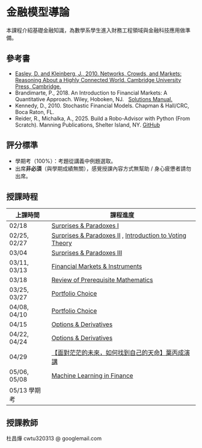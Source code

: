 # 金融模型導論 

本課程介紹基礎金融知識，為數學系學生進入財務工程領域與金融科技應用做準備。

## 參考書

- [Easley, D. and Kleinberg, J., 2010. Networks, Crowds, and Markets: Reasoning About a Highly Connected World. Cambridge University Press, Cambridge.](https://www.cs.cornell.edu/home/kleinber/networks-book/)
- Brandimarte, P., 2018. An Introduction to Financial Markets: A Quantitative Approach. Wiley, Hoboken, NJ. &nbsp; [Solutions Manual.](https://staff.polito.it/paolo.brandimarte/FM_Solutions.pdf)
- Kennedy, D., 2010. Stochastic Financial Models. Chapman & Hall/CRC, Boca Raton, FL.
- Reider, R., Michalka, A., 2025. Build a Robo-Advisor with Python (From Scratch). Manning Publications, Shelter Island, NY. [GitHub](https://github.com/robreider/robo-advisor-with-python)

## 評分標準

- 學期考（100%）：考題從講義中例題選取。
- 出席**非必須**（與學期成績無關），感覺授課內容方式無幫助 / 身心疲憊者請勿出席。

## 授課時程

| 上課時間            | 課程進度                        |
|---------------------|---------------------------------|
| 02/18               | <a href="https://github.com/chang-ye-tu/fin/blob/master/note/note01.pdf">Surprises & Paradoxes I</a> |
| 02/25, 02/27        | <a href="https://github.com/chang-ye-tu/fin/blob/master/note/note02.pdf">Surprises & Paradoxes II</a> ,&nbsp;<a href="https://github.com/chang-ye-tu/fin/blob/master/note/note03.pdf">Introduction to Voting Theory</a> |
| 03/04               | <a href="https://github.com/chang-ye-tu/fin/blob/master/note/note04.pdf">Surprises & Paradoxes III</a> |
| 03/11, 03/13        | <a href="https://github.com/chang-ye-tu/fin/blob/master/note/note05.pdf">Financial Markets & Instruments</a> | 
| 03/18               | <a href="https://github.com/chang-ye-tu/fin/blob/master/note/note06.pdf">Review of Prerequisite Mathematics</a> |
| 03/25, 03/27        | <a href="https://github.com/chang-ye-tu/fin/blob/master/note/note07.pdf">Portfolio Choice</a>|
| 04/08, 04/10        | <a href="https://github.com/chang-ye-tu/fin/blob/master/note/note07.pdf">Portfolio Choice</a> |
| 04/15               | <a href="https://github.com/chang-ye-tu/fin/blob/master/note/note08.pdf">Options & Derivatives</a>|
| 04/22, 04/24        | <a href="https://github.com/chang-ye-tu/fin/blob/master/note/note08.pdf">Options & Derivatives</a> |
| 04/29               | <a href="https://docs.google.com/forms/d/e/1FAIpQLSeF8_dxptACOYejKovrbQFdEUEQgEdUAuuM85Ytk2rRhAsVqg/viewform">【面對茫茫的未來，如何找到自己的天命】葉丙成演講</a> |
| 05/06, 05/08        | <a href="https://github.com/chang-ye-tu/fin/blob/master/note/note09.pdf">Machine Learning in Finance</a> |
| 05/13 學期考        | |

## 授課教師

杜昌燁 cwtu320313 @ googlemail.com

<!---

Financial Markets and Instruments
Introduction to Dynamic Programming + Reinforcement Learning
Introduction to Convex Programming + CVXPY
Mean-Variance Portfolio Optimization
Black-Litterman Model
Risk Parity & Risk Budgeting

本課程介紹金融與保險學門的基礎知識，為數學系學生自學通過專業財金證照考試（如 ASA, CERA, FSA, FRM 等）與現代科技金融應用做準備。

- Illuminating, refreshing, useful content; Not too mathematical and theoretical
- With solved examples, problems and detailed solutions
- With lecture slides
- open source / latex / books / slides

- book content 
- easiness
- problems and solutions
- lecture slides
- open source

- Gilli, M., Maringer, D., Schumann, D., 2019. Numerical Methods and Optimization in Finance. 2nd ed., Academic Press, London.
- [Dixon, M. F., Halperin, I., Bilokon, P., 2020. Machine Learning in Finance: From Theory to Practice. Springer Nature.]( https://link.springer.com/book/10.1007/978-3-030-41068-1 )
- [Palomar, D. P., 2025. Portfolio Optimization: Theory and Application. Cambridge University Press, Cambridge.](https://portfoliooptimizationbook.com/)
- Arguin, L.-P., 2022. A First Course in Stochastic Calculus. AMS, Providence, RI.
- Björk, T., 2020. Arbitrage Theory in Continuous Time. 4th ed., Oxford University Press, Oxford.
- Körner, T. W., 2008. Naive Decision Making: Mathematics Applied to the Social World. Cambridge University Press, Cambridge.
- Gura, E. Y., Maschler, M., 2008. Insights into Game Theory: An Alternative Mathematical Experience. Cambridge University Press, Cambridge.
- Hull, J. C., 2022. Options, Futures and Other Derivatives. 11th ed., Pearson, Boston.
- Privault, N., 2022. Stochastic Finance: An Introduction with Market Examples. 2nd ed., Chapman & Hall/CRC, Boca Raton, FL.
- Dickson, C. M. D., Hardy, M. R., Waters, H. R., 2020. Actuarial Mathematics for Life Contingent Risks. 3rd ed., Cambridge University Press, Cambridge.
- 徐高，2018。金融經濟學二十五講，中國人民大學出版社。
- [Lengwiler, Y., 2004. Microfoundations of Financial Economics: An Introduction to General Equilibrium Asset Pricing. Princeton University Press, Princeton, N.J.](https://microfoundations.org/wp-content/uploads/2020/12/Lengwiler-Microfoundations.pdf)
- [Saari, D. G., 2019. Mathematics of Finance: An Intuitive Introduction. Springer Nature, Cham, Switzerland.](https://link.springer.com/book/10.1007/978-3-030-25443-8)
- [Chakrabarty, S. P., Kanaujiya, A., 2023. Mathematical Portfolio Theory and Analysis. Springer Nature, Cham, Switzerland.](https://link.springer.com/book/10.1007/978-981-19-8544-7)
- [Chan, H., Guo, Z.-Y., Lee, T., Li, X., 2024. Financial Mathematics, Derivatives and Structured Products. 2nd ed., Springer Nature, Singapore.](https://link.springer.com/book/10.1007/978-981-99-9534-9)
- [Hyndman, R. J., Athanasopoulos, G., 2021. Forecasting: Principles and Practice. 3rd ed., OTexts, Melbourne, Australia.](https://otexts.com/fpp3/) 
- Van der Wijst, N., 2013. Finance: A Quantitative Introduction. Cambridge University Press, Cambridge. 
- Wu, L.-X., 2025. Interest Rate Modeling: Theory and Practice. 3rd ed., Chapman & Hall/CRC, Boca Raton, FL.
- Roncalli, T., 2014. Introduction to Risk Parity and Budgeting. Chapman & Hall/CRC, Boca Raton, FL.
- Roncalli, T., 2020. Handbook of Financial Risk Management. Chapman & Hall/CRC, Boca Raton, FL.
- Chan, W.-S., Tse, Y.-K., 2022. Financial Mathematics for Actuaries. 3rd ed., World Scientific, Singapore.
- Brown, R. L., Lennox, W. S., 2015. Introduction to Ratemaking and Loss Reserving for Property and Casualty Insurance. 4th ed., ACTEX Publications, Winsted, Connecticut.
- Higham, D., 2004. An Introduction to Financial Option Valuation: Mathematics, Stochastics and Computation. Cambridge University Press, Cambridge.
- Lyuu, Y.-D., 2004. Financial Engineering and Computation: Principles, Mathematics, Algorithms. Cambridge University Press, Cambridge.
- Natenberg, S., 2014. Option Volatility and Pricing: Advanced Trading Strategies and Techniques. 2nd ed., McGraw-Hill, New York.
- McMillan, L. G., 2012. Options as a Strategic Investment. 5th ed., McGraw-Hill, New York.
- McNeil, A. J., Frey, R., Embrechts, P., 2015. Quantitative Risk Management: Concepts, Techniques and Tools. Revised edition, Princeton University Press, Princeton, NJ.

- Back, K., 2017. Asset Pricing and Portfolio Choice Theory. 2nd ed., Oxford.
- Back, K. Solutions Manual: Asset Pricing and Portfolio Choice Theory.
- Hens, T., Rieger, M. O., 2016. Financial Economics: A Concise Introduction to Classical and Behavioral Finance. 2nd ed., Springer.
- Hens, T., Rieger, M. O., 2019. Solutions to Financial Economics: Exercises on Classical and Behavioral Finance. Springer.
- Cao, J., Illing, G., 2019. Money: Theory and Practice. Springer.
- Cao, J., Illing, G., 2019. Instructor's Manual for Money: Theory and Practice. Springer.
- Shafer, G., Vovk, V., 2019. Game-Theoretic Foundations for Probability and Finance. Wiley.
- Lo, A., 2018. Derivative Pricing: A Problem-Based Primer. Chapman & Hall/CRC, Boca Raton, FL.
- Gan, G.-J., Ma, C.-Q., Xie, H., 2014. Measure, Probability, and Mathematical Finance: A Problem-Oriented Approach. Wiley.
- Chin, E., Nel, D., Ólafsson, S., 2014. Problems and Solutions in Mathematical Finance. Volume 1: Stochastic Calculus. Wiley.
- Chin, E., Nel, D., Ólafsson, S., 2017. Problems and Solutions in Mathematical Finance. Volume 2: Equity Derivatives. Wiley.
- Giannin, E. R., Sgarra, C., 2023. Mathematical Finance: Theory Review and Exercises. 2nd ed., Springer.

03/07: Chakrabarty S. P., Kanaujiya A. Mathematical Portfolio Theory and Analysis Chap. 5
03/09: St. Petersburg Paradox Revisited: Using expected utility theory, \sum_{k = 1}^\infty\frac{k}{2^k} = 2 proof; Allais Paradox; Prospect theory
03/14: Koerner: Horse Betting, Chit-Chat
03/21: Saari Chap. 1, Chit-Chat
03/23: Paradoxes, Chit-Chat
03/28, Kelly Criterion
04/06: Kennedy 1.3
04/11: Kennedy 1.3
04/18: Kennedy 1.3
04/20: Björk Ch2
04/25: Björk Ch2
05/02: Saari 
05/04: Saari
05/09: Braess / Spring Paradox 
Probability Review / Kennedy Appendix, Prob.

[Carlen E. A. Trace Inequalities and Quantum Entropy](http://www.ueltschi.org/AZschool/notes/EricCarlen.pdf?fbclid=IwY2xjawGqtNZleHRuA2FlbQIxMAABHTRAOSzx9gBCSkSLltrEVf2nTbEVlaEukQ8G7lDfl5wui3Whb7b8TxMh8A_aem_2sXzKFqTtv-zTknm0VjuDA)

# SOA Exams
以下列出 SOA 考試之資源。官方網頁之 syllabus 請詳閱，裡面列出詳細考試內容與適用教科書；有考古題集與其詳解之連結。

## Exam P
### 官方網頁
- [官方網頁：Studying for Probability (P) Exam](https://www.soa.org/education/exam-req/edu-exam-p-detail/study/)
- [May 2025 Syllabus with Learning Objectives/Outcomes and Readings](https://www.soa.org/48dc7b/globalassets/assets/files/edu/2025/spring/syllabi/2025-05-exam-p-syllabus.pdf)
- [Exam P Sample Questions](https://www.soa.org/globalassets/assets/Files/Edu/edu-exam-p-sample-quest.pdf)
- [Exam P Sample Solutions](https://www.soa.org/globalassets/assets/Files/Edu/edu-exam-p-sample-sol.pdf)

### 教科書
- Ross, S. M., 2019. A First Course in Probability. 10th ed., Pearson.
- Wackerly, D., Mendenhall III, W., Scheaffer, R., 2008. Mathematical Statistics with Applications. 7th ed., Thomson Brooks/Cole.
- Hogg, R. V., Tanis, E. A., and Zimmerman, D. L., 2020. Probability and Statistical Inference. 10th ed., Prentice Hall.

## Exam FM
### 官方網頁
- [官方網頁：Studying for Probability (P) Exam](https://www.soa.org/education/exam-req/edu-exam-fm-detail/study/)
- [April 2025 Syllabus with Learning Objectives/Outcomes and Readings](https://www.soa.org/4afbb2/globalassets/assets/files/edu/2025/spring/2025-04-exam-fm-syllabus.pdf)
- [Exam FM Sample Questions](https://www.soa.org/4a5549/globalassets/assets/files/edu/2018/2018-10-exam-fm-sample-questions.pdf)
- [Exam FM Sample Solutions](https://www.soa.org/4a5551/globalassets/assets/files/edu/2018/2018-10-exam-fm-sample-solutions.pdf)

### 教科書
- Vaaler, L. J. F., Harper, S. K., Daniel, J. W., 2019. Mathematical Interest Theory. 3rd ed., The Mathematical Association of America.
- Francis, J., Ruckman, C., 2022. Interest Theory – Financial Mathematics and Deterministic Valuation. 3rd ed., Actuarial Brew.
- Chan, Wai-Sum, and Tse, Yiu-Kuen, 2022. Financial Mathematics for Actuaries. 3rd ed., World Scientific Publishing.

# Books / Eminent Researchers / Papers
## Books
- Dickson, D. C. M., Hardy, M. R., Waters, H. R., 2020. Actuarial Mathematics for Life Contingent Risks. 3rd ed., Cambridge University Press, Cambridge, UK. 
- Hardy, M. R., 2003. Investment Guarantees: Modeling and Risk Management for Equity-Linked Life Insurance. John Wiley & Sons, Hoboken, NJ.
- Milevsky, M. A., 2006. The Calculus of Retirement Income. Cambridge University Press, New York.
- [Milevsky, M. A., 2020. Retirement Income Recipes in R: From Ruin Probabilities to Intelligent Drawdowns. Springer Nature Switzerland AG, Cham.](https://link.springer.com/book/10.1007/978-3-030-51434-1)
- [Chan, H., Guo, Z.-Y., Lee, T., Li, X., 2024. Financial Mathematics, Derivatives and Structured Products. 2nd ed., Springer Nature, Singapore.](https://link.springer.com/book/10.1007/978-981-99-9534-9)
- Leung, P., 2022. Actuarial Principles: Lifetables and Mortality Models. Academic Press, London.
- [Koller, M., 2011. Life Insurance Risk Management Essentials. Springer-Verlag, Berlin.](https://link.springer.com/book/10.1007/978-3-642-20721-1) 
- [Koller, M., 2012. Stochastic Models in Life Insurance. Springer-Verlag, Berlin.](https://link.springer.com/book/10.1007/978-3-642-28439-7)
- [Olivieri, A., Pitacco, E., 2015. Introduction to Insurance Mathematics: Technical and Financial Features of Risk Transfers. 2nd ed., Springer, Cham.](https://link.springer.com/book/10.1007/978-3-319-21377-4)
- [Pitacco, E., 2014. Health Insurance: Basic Actuarial Models. Springer, Cham.](https://link.springer.com/book/10.1007/978-3-319-12235-9)
- Pitacco, E., Denuit, M., Haberman, S., Olivieri, A., 2009. Modelling Longevity Dynamics for Pensions and Annuity Business. Oxford University Press, Oxford, UK.

## Eminent Researchers
Haberman S.
Pitacco E.
Milevsky M. A.
Hardy M. R.
Bauer D.
Kling A.
Russ J.
Bacinello A. R.
Millossovich P.

## Papers
- Bacinello, A. R., Millossovich, P., Olivieri, A., Pitacco, E., 2011. Variable Annuities: A Unifying Valuation Approach. Insurance: Mathematics and Economics (49), 285 -- 297.  

1. Risk in Perspective
1. Basic Concepts in Risk Management
1. Empirical Properties of Financial Data
1. Financial Time Series
1. Extreme Value Theory
1. Multivariate Models
1. Copulas and Dependence
1. Aggregate Risk
1. Market Risk
1. Credit Risk
1. Portfolio Credit Risk Management
1. Multivariate Time Series
1. Introduction to Counterparty Risk

| 上課時間            | 課程進度                        |
|---------------------|---------------------------------|
| 02/14               |                                 |
| 02/21, 02/23        |                                 |
| 03/07, 03/09        |                                 | 
| 03/14               |                                 |
| 03/21, 03/23        |                                 |
| 03/28               |                                 |
| &nbsp;&nbsp;&nbsp;&nbsp;&nbsp;&nbsp;&nbsp;&nbsp;&nbsp;&nbsp;&nbsp;04/06 |                                 |
| 04/11               |                                 |
| 04/18, 04/20        |                                 |
| 04/25               |                                 |
| 05/02, 05/04        |                                 |
| 05/09               |                                 |
| 05/16 學期考        |                                 |

-->
